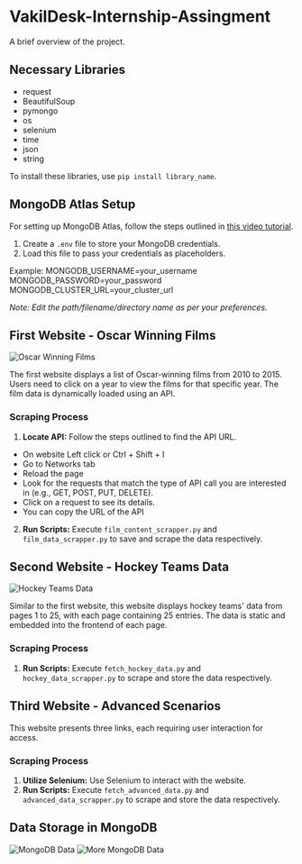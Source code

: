 # VakilDesk-Internship-Assingment

A brief overview of the project.

## Necessary Libraries

- request
- BeautifulSoup
- pymongo
- os
- selenium
- time
- json
- string

To install these libraries, use `pip install library_name`.

## MongoDB Atlas Setup

For setting up MongoDB Atlas, follow the steps outlined in [this video tutorial](https://youtu.be/iA51dgWq4Ok?si=YD6luAgzv37Xw1Mn). 

1. Create a `.env` file to store your MongoDB credentials.
2. Load this file to pass your credentials as placeholders.

Example:
MONGODB_USERNAME=your_username
MONGODB_PASSWORD=your_password
MONGODB_CLUSTER_URL=your_cluster_url

_Note: Edit the path/filename/directory name as per your preferences._

## First Website - Oscar Winning Films

![Oscar Winning Films](https://github.com/Nikk434/VakilDesk-Internship-Assingment/assets/159627869/bdabfeb9-2c7e-4e54-bf29-33997ca8f519)

The first website displays a list of Oscar-winning films from 2010 to 2015. Users need to click on a year to view the films for that specific year. The film data is dynamically loaded using an API.

### Scraping Process
1. **Locate API:** Follow the steps outlined to find the API URL.
- On website Left click or Ctrl + Shift + I
- Go to Networks tab
- Reload the page
- Look for the requests that match the type of API call you are interested in (e.g., GET, POST, PUT, DELETE).
- Click on a request to see its details.
- You can copy the URL of the API 
2. **Run Scripts:** Execute `film_content_scrapper.py` and `film_data_scrapper.py` to save and scrape the data respectively.

## Second Website - Hockey Teams Data

![Hockey Teams Data](https://github.com/Nikk434/VakilDesk-Internship-Assingment/assets/159627869/c2a75035-c125-4d63-a8b1-e858d45665bb)

Similar to the first website, this website displays hockey teams' data from pages 1 to 25, with each page containing 25 entries. The data is static and embedded into the frontend of each page.

### Scraping Process
1. **Run Scripts:** Execute `fetch_hockey_data.py` and `hockey_data_scrapper.py` to scrape and store the data respectively.

## Third Website - Advanced Scenarios

This website presents three links, each requiring user interaction for access.

### Scraping Process
1. **Utilize Selenium:** Use Selenium to interact with the website.
2. **Run Scripts:** Execute `fetch_advanced_data.py` and `advanced_data_scrapper.py` to scrape and store the data respectively.

## Data Storage in MongoDB

![MongoDB Data](https://github.com/Nikk434/VakilDesk-Internship-Assingment/assets/159627869/4ed3fbef-06af-46b0-92dc-e11228eb94c2)
![More MongoDB Data](https://github.com/Nikk434/VakilDesk-Internship-Assingment/assets/159627869/12d3daa5-0639-46a1-adb9-a6f48c0a1ded)
